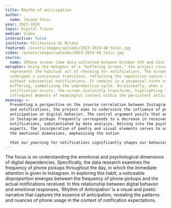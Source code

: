 ```yaml
---
title: Rhythm of anticipation
author:
  name: Jovana Tesic
year: 2023-2024
topic: Digital Traces
medium: Video
interactive: false
institute: Politecnico di Milano
featured: /assets/images/uploads/2023-2024-48_tesic.jpg
video: /assets/images/uploads/2023-2024-48_tesic.jpg
source:
  name: IPhone screen time data collected between October 9th and 21st, 2023.
metaphor: Using the metaphor of a "buffering Screen," the project visually
  represents the habitual act of checking for notifications. The screen
  undergoes a continuous transition, reflecting the repetitive nature of pickups
  without substantial notifications. It remains in a perpetual state of
  buffering, symbolizing the unproductive cycle. Occasionally, when a
  notification occurs, the screen distinctly transforms, highlighting the
  infrequent moments of meaningful content within the persistent anticipation.
meaning: >-
  Presenting a perspective on the inverse correlation between Instagram pickups
  and notifications, the project aims to underscore the influence of personal
  anticipation on digital behavior. The central argument posits that an increase
  in Instagram pickups frequently corresponds to a decrease in received
  notifications, substantiated by data analysis. Delving into the psychological
  aspects, the incorporation of poetry and visual elements serves to articulate
  the emotional dimensions, emphasizing the notion

  that our yearning for notifications significantly shapes our behavioral patterns. The intention is to provide a nuanced understanding of the interplay between anticipation, digital actions, and the emotional responses embedded within this dynamic.
---
```

The focus is on understanding the emotional
and psychological dimensions of digital
dependencies. Specifically, the data research
examines the frequency of phone pickups
throughout the day, in which the immediate
attention is given to Instagram. In exploring
this habit, a noticeable disproportion emerges
between the frequency of phone pickups
and the actual notifications received. In this
relationship between digital behavior and
emotional responses, ‘Rhythm of Anticipation’
is a visual and poetic narrative that captures the
essence of anticipation, revealing the patterns
and nuances of phone usage in the context of
notification expectations.